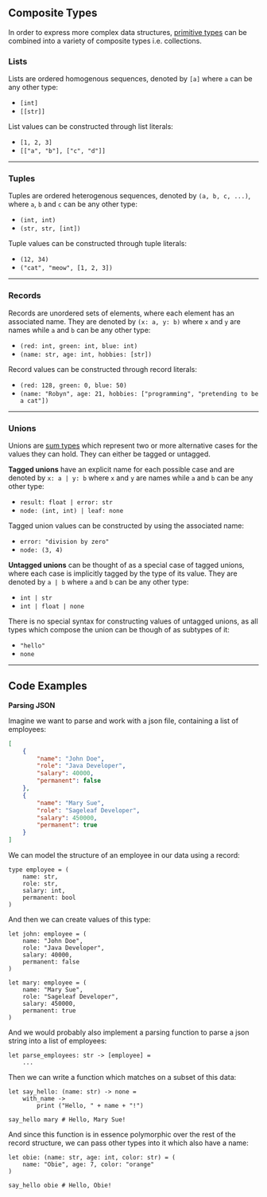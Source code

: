 ## Composite Types

In order to express more complex data structures, [primitive types](./primitive-types.md) can be combined into a variety of composite types i.e. collections.

### Lists
Lists are ordered homogenous sequences, denoted by `[a]` where `a` can be any other type:
- `[int]`
- `[[str]]`

List values can be constructed through list literals:
- `[1, 2, 3]`
- `[["a", "b"], ["c", "d"]]`

---

### Tuples
Tuples are ordered heterogenous sequences, denoted by `(a, b, c, ...)`, where `a`, `b` and `c` can be any other type:
- `(int, int)`
- `(str, str, [int])`

Tuple values can be constructed through tuple literals:
- `(12, 34)`
- `("cat", "meow", [1, 2, 3])`

---

### Records
Records are unordered sets of elements, where each element has an associated name. They are denoted by `(x: a, y: b)` where `x` and `y` are names while `a` and `b` can be any other type:
- `(red: int, green: int, blue: int)`
- `(name: str, age: int, hobbies: [str])`

Record values can be constructed through record literals:
- `(red: 128, green: 0, blue: 50)`
- `(name: "Robyn", age: 21, hobbies: ["programming", "pretending to be a cat"])`

---

### Unions
Unions are [sum types](https://en.wikipedia.org/wiki/Tagged_union) which represent two or more alternative cases for the values they can hold. They can either be tagged or untagged.

**Tagged unions** have an explicit name for each possible case and are denoted by `x: a | y: b` where `x` and `y` are names while `a` and `b` can be any other type:
- `result: float | error: str`
- `node: (int, int) | leaf: none`

Tagged union values can be constructed by using the associated name:
- `error: "division by zero"`
- `node: (3, 4)`

**Untagged unions** can be thought of as a special case of tagged unions, where each case is implicitly tagged by the type of its value. They are denoted by `a | b` where `a` and `b` can be any other type:
- `int | str`
- `int | float | none`

There is no special syntax for constructing values of untagged unions, as all types which compose the union can be though of as subtypes of it:
- `"hello"`
- `none`

---

## Code Examples

**Parsing JSON**

Imagine we want to parse and work with a json file, containing a list of employees:

```json
[
    {
        "name": "John Doe",
        "role": "Java Developer",
        "salary": 40000,
        "permanent": false
    },
    {
        "name": "Mary Sue",
        "role": "Sageleaf Developer",
        "salary": 450000,
        "permanent": true
    }
]
```

We can model the structure of an employee in our data using a record:

```
type employee = (
    name: str,
    role: str,
    salary: int,
    permanent: bool
)
```

And then we can create values of this type:

```
let john: employee = (
    name: "John Doe",
    role: "Java Developer",
    salary: 40000,
    permanent: false
)

let mary: employee = (
    name: "Mary Sue",
    role: "Sageleaf Developer",
    salary: 450000,
    permanent: true
)
```

And we would probably also implement a parsing function to parse a json string into a list of employees:

```
let parse_employees: str -> [employee] =
    ...
```

Then we can write a function which matches on a subset of this data:

```
let say_hello: (name: str) -> none =
    with_name ->
        print ("Hello, " + name + "!")

say_hello mary # Hello, Mary Sue!
```

And since this function is in essence polymorphic over the rest of the record structure, we can pass other types into it which also have a name:

```
let obie: (name: str, age: int, color: str) = (
    name: "Obie", age: 7, color: "orange"
)

say_hello obie # Hello, Obie!
```
